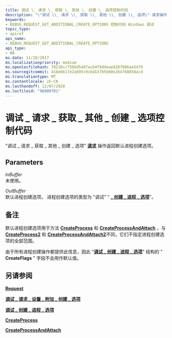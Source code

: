 ```yaml
---
title: 调试 \_ 请求 \_ 获取 \_ 其他 \_ 创建 \_ 选项控制代码
description: "\"调试 \\_ 请求 \\_ 获取 \\_ 其他 \\_ 创建 \\_ 选项\" 请求操作返回默认进程创建选项。"
keywords:
- DEBUG_REQUEST_GET_ADDITIONAL_CREATE_OPTIONS 控制代码 Windows 调试
topic_type:
- apiref
api_name:
- DEBUG_REQUEST_GET_ADDITIONAL_CREATE_OPTIONS
api_type:
- NA
ms.date: 11/28/2017
ms.localizationpriority: medium
ms.openlocfilehash: 78210cc7566d5487acb4f9ddeae8287806ae5470
ms.sourcegitcommit: 418e6617e2a695c9cb4b37b5b60e264760858acd
ms.translationtype: MT
ms.contentlocale: zh-CN
ms.lasthandoff: 12/07/2020
ms.locfileid: "96809701"
---
```

# <a name="debug_request_get_additional_create_options-control-code"></a>调试 \_ 请求 \_ 获取 \_ 其他 \_ 创建 \_ 选项控制代码


"调试 \_ 请求 \_ 获取 \_ 其他 \_ 创建 \_ 选项" [**请求**](request.md) 操作返回默认进程创建选项。

## <a name="span-idparametersspanspan-idparametersspanspan-idparametersspanparameters"></a><span id="Parameters"></span><span id="parameters"></span><span id="PARAMETERS"></span>Parameters


<span id="InBuffer"></span><span id="inbuffer"></span><span id="INBUFFER"></span>*InBuffer*  
未使用。

<span id="OutBuffer"></span><span id="outbuffer"></span><span id="OUTBUFFER"></span>*OutBuffer*  
默认进程创建选项。 进程创建选项的类型为 "调试" " [**\_ 创建 \_ 进程 \_ 选项**](/windows-hardware/drivers/ddi/dbgeng/ns-dbgeng-_debug_create_process_options)"。

<a name="remarks"></a>备注
-------

默认进程创建选项用于方法 [**CreateProcess**](/windows-hardware/drivers/ddi/dbgeng/nf-dbgeng-idebugclient5-createprocess) 和 [**CreateProcessAndAttach**](/windows-hardware/drivers/ddi/dbgeng/nf-dbgeng-idebugclient5-createprocessandattach) ，与 [**CreateProcess2**](/windows-hardware/drivers/ddi/dbgeng/nf-dbgeng-idebugclient5-createprocess2) 和 [**CreateProcessAndAttach2**](/windows-hardware/drivers/ddi/dbgeng/nf-dbgeng-idebugclient5-createprocessandattach2)不同，它们不指定进程创建选项的全部范围。

由于所有进程创建操作都提供此信息，因此 "[**调试 \_ 创建 \_ 进程 \_ 选项**](/windows-hardware/drivers/ddi/dbgeng/ns-dbgeng-_debug_create_process_options)" 结构的 " **CreateFlags** " 字段不会用作默认值。

## <a name="span-idsee_alsospansee-also"></a><span id="see_also"></span>另请参阅


[**Request**](request.md)

[**调试 \_ 请求 \_ 设置 \_ 附加 \_ 创建 \_ 选项**](debug-request-set-additional-create-options.md)

[**调试 \_ 创建 \_ 进程 \_ 选项**](/windows-hardware/drivers/ddi/dbgeng/ns-dbgeng-_debug_create_process_options)

[**CreateProcess**](/windows-hardware/drivers/ddi/dbgeng/nf-dbgeng-idebugclient5-createprocess)

[**CreateProcessAndAttach**](/windows-hardware/drivers/ddi/dbgeng/nf-dbgeng-idebugclient5-createprocessandattach)

 

